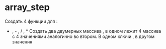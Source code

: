 # array_step

Создать 4 функции для :
+ , - , / , *
Создать два двумерных массива , в одном лежит 4 массива с 4 значениями аналогично во втором. В одном ключи , в другом значения
